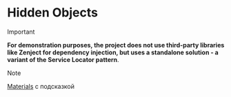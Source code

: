 # Hidden Objects

> [!IMPORTANT]
> **For demonstration purposes, the project does not use third-party libraries like Zenject for dependency injection, but uses a standalone solution - a variant of the Service Locator pattern**.

> [!NOTE]
> [Materials](https://dented-harbor-613.notion.site/Hidden-Objects-bc8144442d844f428f815203b36a00f2 "JSON файл с конфигом уровней и изображения самих уровней") с подсказкой
